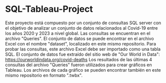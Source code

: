 # SQL-Tableau-Project
Este proyecto está compuesto por un conjunto de consultas SQL server con el objetivo de analizar un conjunto de datos relacionados al Covid-19 entre los años 2020 y 2023 a nivel global. Las consultas se encuentran en el archivo "Queries". 
El conjunto de datos se puede encontrar en el archivo Excel con el nombre "dataset", localizado en este mismo repositorio. 
Para probar las consultas, este archivo Excel debe ser importado como una tabla SQL. 
El conjunto de datos fue extraído del sitio web de "Our World in Data": https://ourworldindata.org/covid-deaths
Los resultados de las últimas 4 consultas del archivo "Queries" fueron utilizados para crear gráficos en Tableau. Los archivos de cada gráfico
se pueden encontrar también en este mismo repositorio en formato ".twbx". 

